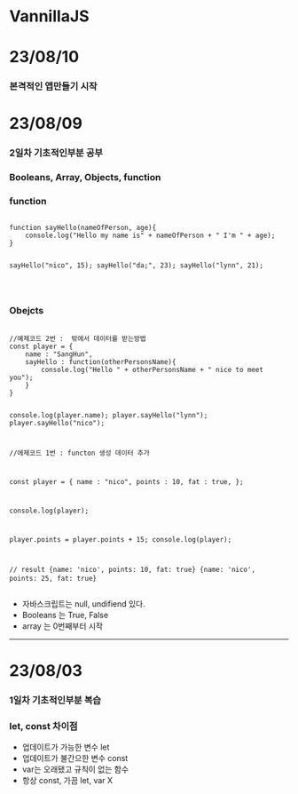 # VannillaJS
<h1>23/08/10</h1>
<h3>본격적인 앱만들기 시작</h3>

<h1>23/08/09</h1>
<h3>2일차 기초적인부분 공부</h3>
<h3>Booleans, Array, Objects, function</h3>
<h3>function</h3>
<pre>
<code>
function sayHello(nameOfPerson, age){
    console.log("Hello my name is" + nameOfPerson + " I'm " + age);
}

sayHello("nico", 15);
sayHello("da;", 23);
sayHello("lynn", 21);

</code>
</pre>

<h3>Obejcts</h3>
<pre>
<code>
//예제코드 2번 :  밖에서 데이터를 받는방법
const player = {
    name : "SangHun",
    sayHello : function(otherPersonsName){
        console.log("Hello " + otherPersonsName + " nice to meet you");
    }
}

console.log(player.name);
player.sayHello("lynn");
player.sayHello("nico");


//에제코드 1번 : functon 생성 데이터 추가

const player = {
    name : "nico",
    points : 10,
    fat : true,
};

console.log(player);

player.points = player.points + 15;
console.log(player);

// result
{name: 'nico', points: 10, fat: true}
{name: 'nico', points: 25, fat: true}
</code>
</pre>

<ul>
<li>자바스크립트는 null, undifiend 있다.</li>
<li>Booleans 는  True, False</li>
<li>array 는 0번째부터 시작</li>
</ul>
<hr>
<h1>23/08/03</h1>
<h3>1일차 기초적인부분 복습</h3>
<h3>let, const 차이점</h3>
<ul>
<li>업데이트가 가능한 변수 let</li>
<li>업데이트가 불간으한 변수 const</li>
<li>var는 오래됐고 규칙이 없는 함수</li>
<li>항상 const, 가끔 let, var X</li>
</ul>

